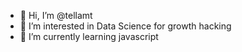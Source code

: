 - 👋 Hi, I’m @tellamt
- 👀 I’m interested in Data Science for growth hacking
- 🌱 I’m currently learning javascript 


<!---
tellamt/tellamt is a ✨ special ✨ repository because its `README.md` (this file) appears on your GitHub profile.
You can click the Preview link to take a look at your changes.
--->

